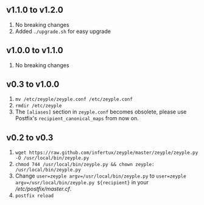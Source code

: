 ## v1.1.0 to v1.2.0

1. No breaking changes
1. Added `./upgrade.sh` for easy upgrade

## v1.0.0 to v1.1.0

1. No breaking changes

## v0.3 to v1.0.0

1. `mv /etc/zeyple/zeyple.conf /etc/zeyple.conf`
1. `rmdir /etc/zeyple`
1. The `[aliases]` section in `zeyple.conf` becomes obsolete, please use Postfix's `recipient_canonical_maps` from now on.

## v0.2 to v0.3

1. `wget https://raw.github.com/infertux/zeyple/master/zeyple/zeyple.py -O /usr/local/bin/zeyple.py`
1. `chmod 744 /usr/local/bin/zeyple.py && chown zeyple: /usr/local/bin/zeyple.py`
1. Change `user=zeyple argv=/usr/local/bin/zeyple.py` to `user=zeyple argv=/usr/local/bin/zeyple.py ${recipient}` in your _/etc/postfix/master.cf_.
1. `postfix reload`

